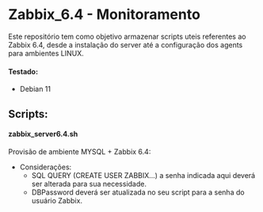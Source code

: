 # Zabbix_6.4 - Monitoramento
Este repositório tem como objetivo armazenar scripts uteis referentes ao Zabbix 6.4, desde a instalação do server até a configuração dos agents para ambientes LINUX.

#### Testado:
- Debian 11

## Scripts:

#### zabbix_server6.4.sh
Provisão de ambiente MYSQL + Zabbix 6.4:
- Considerações:
  -  SQL QUERY (CREATE USER ZABBIX...) a senha indicada aqui deverá ser alterada para sua necessidade.
  -  DBPassword deverá ser atualizada no seu script para a senha do usuário Zabbix. 
